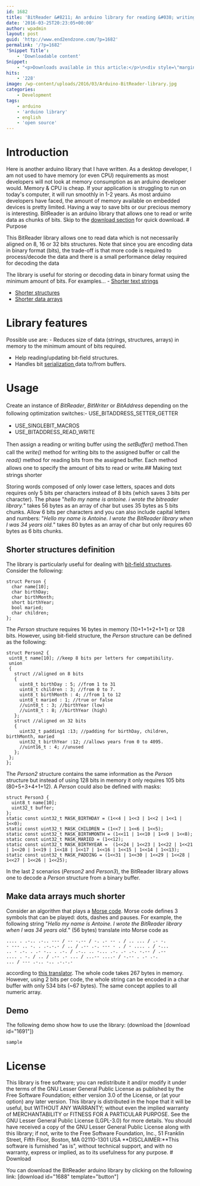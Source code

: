 ```yaml
---
id: 1682
title: 'BitReader &#8211; An arduino library for reading &#038; writing data as chunks of bits'
date: '2016-03-25T20:23:05+00:00'
author: wpadmin
layout: post
guid: 'http://www.end2endzone.com/?p=1682'
permalink: '/?p=1682'
'Snippet Title':
    - 'Downloadable content'
Snippet:
    - "<p>Downloads available in this article:</p>\n<div style=\"margin-bottom: 18px\">\n<p class=\"nomarginbottom\">Library:</p>\n<ul class=\"fa-ul\">\n<li><a href=\"/download/1688/\"><i class=\"fa-li fa fa-download\" style=\"position: inherit;\"></i>BitReader arduino library</a></li>\n</ul>\n</div>\n<div style=\"margin-bottom: 18px\">\n<p class=\"nomarginbottom\">Example:</p>\n<ul class=\"fa-ul\">\n<li><a href=\"/download/1691/\"><i class=\"fa-li fa fa-download\" style=\"position: inherit;\"></i>Benchmark demo sample</a></li>\n</ul>\n</div>\n"
hits:
    - '228'
image: /wp-content/uploads/2016/03/Arduino-BitReader-library.jpg
categories:
    - Development
tags:
    - arduino
    - 'arduino library'
    - english
    - 'open source'
---
```


# Introduction

Here is another arduino library that I have written. As a desktop developer, I am not used to have memory (or even CPU) requirements as most developers will not look at memory consumption as an arduino developer would. Memory &amp; CPU is cheap. If your application is struggling to run on today's computer, it will run smoothly in 1-2 years. As most arduino developers have faced, the amount of memory available on embedded devices is pretty limited. Having a way to save bits or our precious memory is interesting. BitReader is an arduino library that allows one to read or write data as chunks of bits. Skip to the [download section](#Download) for quick download. # Purpose

This BitReader library allows one to read data which is not necessarily aligned on 8, 16 or 32 bits structures. Note that since you are encoding data in binary format (bits), the trade-off is that more code is required to process/decode the data and there is a small performance delay required for decoding the data

The library is useful for storing or decoding data in binary format using the minimum amount of bits. For examples... - [Shorter text strings](#Making_text_strings_shorter)
- [Shorter structures](#Shorter_structuresdefinition)
- [Shorter data arrays](#Make_data_arrays_much_shorter)

# Library features

Possible use are: - Reduces size of data (strings, structures, arrays) in memory to the minimum amount of bits required.
- Help reading/updating bit-field structures.
- Handles bit [serialization ](https://en.wikipedia.org/wiki/Serialization)data to/from buffers.

# Usage

<span style="line-height: 1.5;">Create an instance of *BitReader*, *BitWriter* or *BitAddress* depending on the following optimization switches:</span>- USE\_BITADDRESS\_SETTER\_GETTER
- USE\_SINGLEBIT\_MACROS
- USE\_BITADDRESS\_READ\_WRITE

<span style="line-height: 1.5;">Then assign a reading or writing buffer using the *setBuffer()* method.</span><span style="line-height: 1.5;">Then call the *write()* method for writing bits to the assigned buffer or call the *read()* method for reading bits from the assigned buffer. Each method allows one to specify the amount of bits to read or write.</span>## Making text strings shorter

Storing words composed of only lower case letters, spaces and dots requires only 5 bits per characters instead of 8 bits (which saves 3 bits per character). The phase "*hello my name is antoine. i wrote the bitreader library.*" takes 56 bytes as an array of char but uses 35 bytes as 5 bits chunks. Allow 6 bits per characters and you can also include capital letters and numbers: "*Hello my name is Antoine. I wrote the BitReader library when I was 34 years old.*" takes 80 bytes as an array of char but only requires 60 bytes as 6 bits chunks.

## Shorter structures definition

The library is particularly useful for dealing with [bit-field structures](http://en.cppreference.com/w/cpp/language/bit_field). Consider the following:

```
struct Person {
  char name[10];
  char birthDay;
  char birthMonth;
  short birthYear;
  bool maried;
  char children;
};
```

The *Person* structure requires 16 bytes in memory (10+1+1+2+1+1) or 128 bits. However, using bit-field structure, the *Person* structure can be defined as the following:

```
struct Person2 {
 uint8_t name[10]; //keep 8 bits per letters for compatibility.
 union
 {
   struct //aligned on 8 bits
   {
     uint8_t birthDay : 5; //from 1 to 31
     uint8_t children : 3; //from 0 to 7. 
     uint8_t birthMonth : 4; //from 1 to 12
     uint8_t maried : 1; //true or false
     //uint8_t : 3; //birthYear (low)
     //uint8_t : 8; //birthYear (high)
   };
   struct //aligned on 32 bits
   {
     uint32_t padding1 :13; //padding for birthDay, children, birthMonth, maried
     uint32_t birthYear :12; //allows years from 0 to 4095.
     //uint16_t : 4; //unused
   };
 };
};
```

The *Person2* structure contains the same information as the *Person* structure but instead of using 128 bits in memory it only requires 105 bits (80+5+3+4+1+12). A *Person* could also be defined with masks:

```
struct Person3 {
  uint8_t name[10];
  uint32_t buffer;
};
static const uint32_t MASK_BIRTHDAY = (1<<4 | 1<<3 | 1<<2 | 1<<1 | 1<<0);
static const uint32_t MASK_CHILDREN = (1<<7 | 1<<6 | 1<<5);
static const uint32_t MASK_BIRTHMONTH = (1<<11 | 1<<10 | 1<<9 | 1<<8);
static const uint32_t MASK_MARIED = (1<<12);
static const uint32_t MASK_BIRTHYEAR =  (1<<24 | 1<<23 | 1<<22 | 1<<21 | 1<<20 | 1<<19 | 1<<18 | 1<<17 | 1<<16 | 1<<15 | 1<<14 | 1<<13);
static const uint32_t MASK_PADDING = (1<<31 | 1<<30 | 1<<29 | 1<<28 | 1<<27 | 1<<26 | 1<<25);
```

In the last 2 scenarios (*Person2* and *Person3*), the BitReader library allows one to decode a *Person* structure from a binary buffer.

## Make data arrays much shorter

Consider an algorithm that plays a [Morse code](https://en.wikipedia.org/wiki/Morse_code). Morse code defines 3 symbols that can be played: dots, dashes and pauses. For example, the following string "*Hello my name is Antoine. I wrote the BitReader library when I was 34 years old.*" (56 bytes) translate into Morse code as

```
.... . .-.. .-.. --- / -- -.-- / -. .- -- . / .. ... / .- -. 
- --- .. -. . .-.-.- / .. / .-- .-. --- - . / - .... . / -... 
.. - .-. . .- -.. . .-. / .-.. .. -... .-. .- .-. -.-- / .-- 
.... . -. / .. / .-- .- ... / ...-- ....- / -.-- . .- .-. 
... / --- .-.. -.. .-.-.-
```

according to [this translator](http://morsecode.scphillips.com/translator.html). The whole code takes 267 bytes in memory. However, using 2 bits per code, the whole string can be encoded in a char buffer with only 534 bits (~67 bytes). The same concept applies to all numeric array.

## Demo

The following demo show how to use the library: (download the \[download id="1691"\])

```
sample
```

# License

This library is free software; you can redistribute it and/or modify it under the terms of the GNU Lesser General Public License as published by the Free Software Foundation; either version 3.0 of the License, or (at your option) any later version. This library is distributed in the hope that it will be useful, but WITHOUT ANY WARRANTY; without even the implied warranty of MERCHANTABILITY or FITNESS FOR A PARTICULAR PURPOSE. See the GNU Lesser General Public License (LGPL-3.0) for more details. You should have received a copy of the GNU Lesser General Public License along with this library; if not, write to the Free Software Foundation, Inc., 51 Franklin Street, Fifth Floor, Boston, MA 02110-1301 USA **DISCLAIMER:**This software is furnished "as is", without technical support, and with no warranty, express or implied, as to its usefulness for any purpose. # Download

You can download the BitReader arduino library by clicking on the following link: \[download id="1688" template="button"\]